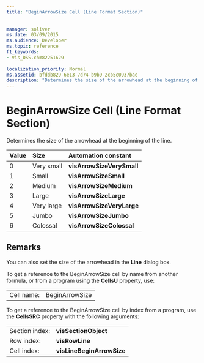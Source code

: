 ```yaml
---
title: "BeginArrowSize Cell (Line Format Section)"
 
 
manager: soliver
ms.date: 03/09/2015
ms.audience: Developer
ms.topic: reference
f1_keywords:
- Vis_DSS.chm82251629
 
localization_priority: Normal
ms.assetid: bfddb829-6e13-7d74-b9b9-2cb5c0937bae
description: "Determines the size of the arrowhead at the beginning of the line."
---
```


# BeginArrowSize Cell (Line Format Section)

Determines the size of the arrowhead at the beginning of the line.
  
|**Value**|**Size**|**Automation constant**|
|:-----|:-----|:-----|
| 0  <br/> | Very small  <br/> |**visArrowSizeVerySmall** <br/> |
| 1  <br/> | Small  <br/> |**visArrowSizeSmall** <br/> |
| 2  <br/> | Medium  <br/> |**visArrowSizeMedium** <br/> |
| 3  <br/> | Large  <br/> |**visArrowSizeLarge** <br/> |
| 4  <br/> | Very large  <br/> |**visArrowSizeVeryLarge** <br/> |
| 5  <br/> | Jumbo  <br/> |**visArrowSizeJumbo** <br/> |
| 6  <br/> | Colossal  <br/> |**visArrowSizeColossal** <br/> |
   
## Remarks

You can also set the size of the arrowhead in the **Line** dialog box. 
  
To get a reference to the BeginArrowSize cell by name from another formula, or from a program using the **CellsU** property, use: 
  
|||
|:-----|:-----|
| Cell name:  <br/> | BeginArrowSize  <br/> |
   
To get a reference to the BeginArrowSize cell by index from a program, use the **CellsSRC** property with the following arguments: 
  
|||
|:-----|:-----|
| Section index:  <br/> |**visSectionObject** <br/> |
| Row index:  <br/> |**visRowLine** <br/> |
| Cell index:  <br/> |**visLineBeginArrowSize** <br/> |
   

